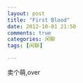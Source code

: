 ```yaml
---
layout: post
title: "First Blood"
date: 2012-10-01 21:50
comments: true
categories: 闲聊
tags: [闲聊]

---
```

卖个萌,over
